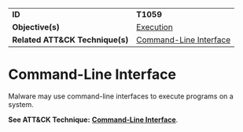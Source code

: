 |||
|---------|------------------------|
|**ID**|**T1059**|
|**Objective(s)**|[Execution](https://github.com/MBCProject/mbc-markdown/tree/master/execution)|
|**Related ATT&CK Technique(s)**|[Command-Line Interface](https://attack.mitre.org/techniques/T1059)|

Command-Line Interface
======================
Malware may use command-line interfaces to execute programs on a system.

**See ATT&CK Technique:** [**Command-Line Interface**](https://attack.mitre.org/techniques/T1059).